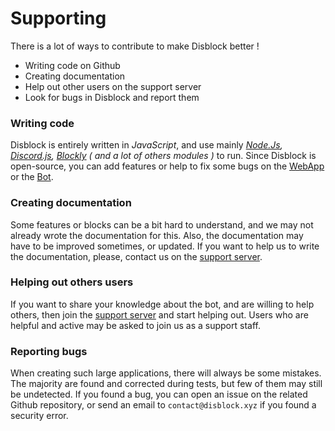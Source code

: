 # Supporting

There is a lot of ways to contribute to make Disblock better !

* Writing code on Github&#x20;
* Creating documentation
* Help out other users on the support server
* Look for bugs in Disblock and report them



### Writing code

Disblock is entirely written in _JavaScript_, and use mainly [_Node.Js_](https://nodejs.org/en/about/)_,_ [_Discord.js_](https://discord.js.org/#/)_,_ [_Blockly_](https://developers.google.com/blockly) _( and a lot of others modules )_ to run. Since Disblock is open-source, you can add features or help to fix some bugs on the [WebApp ](https://github.com/Disblock/WebApp)or the [Bot](https://github.com/Disblock/BotApp).

### Creating documentation

Some features or blocks can be a bit hard to understand, and we may not already wrote the documentation for this. Also, the documentation may have to be improved sometimes, or updated. If you want to help us to write the documentation, please, contact us on the [support server](https://discord.gg/4b6j3UBKWp).

### Helping out others users

If you want to share your knowledge about the bot, and are willing to help others, then join the [support server](https://discord.gg/4b6j3UBKWp) and start helping out. Users who are helpful and active may be asked to join us as a support staff.

### Reporting bugs

When creating such large applications, there will always be some mistakes. The majority are found and corrected during tests, but few of them may still be undetected. If you found a bug, you can open an issue on the related Github repository, or send an email to `contact@disblock.xyz` if you found a security error.
